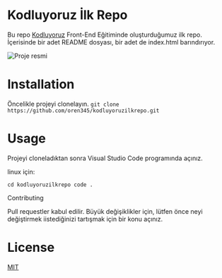# Kodluyoruz İlk Repo

Bu repo [Kodluyoruz](https://www.kodluyoruz.org/) Front-End Eğitiminde oluşturduğumuz ilk repo. İçerisinde bir adet README dosyası, bir adet de index.html barındırıyor.

![Proje resmi](https://github.com/oren345/kodluyoruzilkrepo)

# Installation

Öncelikle projeyi clonelayın.
`git clone https://github.com/oren345/kodluyoruzilkrepo.git`

# Usage
Projeyi cloneladıktan sonra Visual Studio Code programında açınız.

linux için:

```cd kodluyoruzilkrepo code .```

Contributing

Pull requestler kabul edilir. Büyük değişiklikler için, lütfen önce neyi değiştirmek iistediğinizi tartışmak için bir konu açınız.

# License

[MIT](https://tr.wikipedia.org/wiki/MIT_Lisans%C4%B1)

